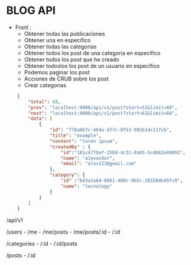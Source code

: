# BLOG API  

- Front : 
    - Obtener todas las publicaciones
    - Obtener una en especifico
    - Obtener todas las categorias
    - Obtener todos los post de una categoria en especifico
    - Obtener todos los post que he creado
    - Obtener todoslos los post de un usuario en especifico
    - Podemos paginar los post 
    - Acciones de CRUB sobre los post
    - Crear categorias

```json
    {
        "total": 68,
        "prev": "localhost:9000/api/v1/post?start=51&limit=60",
        "next": "localhost:9000/api/v1/post?start=61&limit=68",
        "data": [
            {
                "id": "778a0b7c-464a-477c-8f53-992b14c117cb",
                "title": "example",
                "content": "loren ipsum",
                "createdBy" : {
                    "id":"181c477bef-25b9-4c31-8a65-5cd662e04892",
                    "name": "alexander", 
                    "email": "alex123@gmail.com"
                },
                "category": {
                    "id" :"b43a1a64-0661-409c-9b5c-201584b45fc8",
                    "name": "tecnology"
                }
            }
        ]
    }
```

/api/v1

/users
        - /me
        - /me/posts
        - /me/posts/:id
        - /:id

/categories
        - /:id
        - /:id/posts


/posts
         - /:id
         
        


